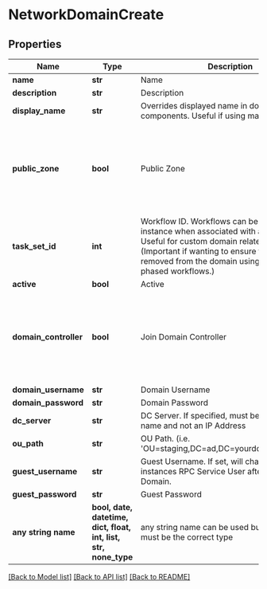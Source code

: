 # NetworkDomainCreate


## Properties
Name | Type | Description | Notes
------------ | ------------- | ------------- | -------------
**name** | **str** | Name | [optional] 
**description** | **str** | Description | [optional] 
**display_name** | **str** | Overrides displayed name in domain selection components. Useful if using many OU Paths. | [optional] 
**public_zone** | **bool** | Public Zone | [optional]  if omitted the server will use the default value of False
**task_set_id** | **int** | Workflow ID. Workflows can be applied to an instance when associated with a domain. Useful for custom domain related scripting. (Important if wanting to ensure the computer is removed from the domain using teardown phased workflows.)  | [optional] 
**active** | **bool** | Active | [optional] 
**domain_controller** | **bool** | Join Domain Controller | [optional]  if omitted the server will use the default value of True
**domain_username** | **str** | Domain Username | [optional] 
**domain_password** | **str** | Domain Password | [optional] 
**dc_server** | **str** | DC Server. If specified, must be the server name and not an IP Address | [optional] 
**ou_path** | **str** | OU Path. (i.e. &#39;OU&#x3D;staging,DC&#x3D;ad,DC&#x3D;yourdomain,DC&#x3D;com&#39;) | [optional] 
**guest_username** | **str** | Guest Username. If set, will change the instances RPC Service User after joining a Domain. | [optional] 
**guest_password** | **str** | Guest Password | [optional] 
**any string name** | **bool, date, datetime, dict, float, int, list, str, none_type** | any string name can be used but the value must be the correct type | [optional]

[[Back to Model list]](../README.md#documentation-for-models) [[Back to API list]](../README.md#documentation-for-api-endpoints) [[Back to README]](../README.md)


